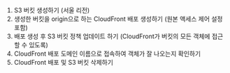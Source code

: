 1. S3 버킷 생성하기 (서울 리전)
2. 생성한 버킷을 origin으로 하는 CloudFront 배포 생성하기 (원본 액세스 제어 설정 포함)
3. 배포 생성 후 S3 버킷 정책 업데이트 하기 (CloudFront가 버킷의 모든 객체에 접근할 수 있도록)
4. CloudFront 배포 도메인 이름으로 접속하여 객체가 잘 나오는지 확인하기
5. CloudFront 배포 및 S3 버킷 삭제하기
